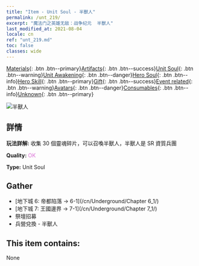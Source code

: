 ```yaml
---
title: "Item - Unit Soul - 半獸人"
permalink: /unt_219/
excerpt: "魔法门之英雄无敌：战争纪元  半獸人"
last_modified_at: 2021-08-04
locale: cn
ref: "unt_219.md"
toc: false
classes: wide
---
```

 [Materials](/ItemsCN/){: .btn .btn--primary}[Artifacts](/ItemsCN/Artifacts/){: .btn .btn--success}[Unit Soul](/ItemsCN/UnitSoul/){: .btn .btn--warning}[Unit Awakening](/ItemsCN/UnitAwakening/){: .btn .btn--danger}[Hero Soul](/ItemsCN/HeroSoul/){: .btn .btn--info}[Hero Skill](/ItemsCN/HeroSkill/){: .btn .btn--primary}[Gift](/ItemsCN/Gift/){: .btn .btn--success}[Event related](/ItemsCN/Events/){: .btn .btn--warning}[Avatars](/ItemsCN/Avatars/){: .btn .btn--danger}[Consumables](/ItemsCN/Consumables/){: .btn .btn--info}[Unknown](/ItemsCN/Unknown/){: .btn .btn--primary}

 ![半獸人](/images/u/ti_shourentoufushou.jpg)

## 詳情
 **玩法詳解:** 收集 30 個靈魂碎片，可以召喚半獸人，半獸人是 SR 資質兵團

 **Quality:** <span style="color: #DA70D6">OK</span>

 **Type:** Unit Soul

## Gather

*    [地下城 6: 帝都陷落 -> 6-1](/cn/Underground/Chapter 6_1/) 
*    [地下城 7: 王國邊界 -> 7-1](/cn/Underground/Chapter 7_1/) 
*    祭壇招募 
*    兵營兌換 - 半獸人 

## This item contains:

  None

